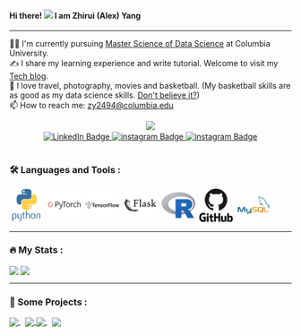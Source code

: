 <h4>
  Hi there!
  <img src="https://media.giphy.com/media/hvRJCLFzcasrR4ia7z/giphy.gif" width="50"/>
  I am Zhirui (Alex) Yang
</h4>

---

:man_student: I'm currently pursuing [Master Science of Data Science](https://datascience.columbia.edu/education/programs/m-s-in-data-science/) at Columbia University. \
:writing_hand: I share my learning experience and write tutorial. Welcome to visit my [Tech blog](https://blog.csdn.net/qq_41103204). \
:basketball: I love travel, photography, movies and basketball. (My basketball skills are as good as my data science skills. [Don't believe it?](https://www.instagram.com/alex_yang97/)) \
:mailbox: How to reach me: zy2494@columbia.edu



<div id="header" align="center">
  <img src="https://media.giphy.com/media/gjrYDwbjnK8x36xZIO/giphy.gif" width="300"/>
</div>
<div id="badges" align="center">
  <a href="https://www.linkedin.com/in/zhiruiyang/">
    <img src="https://img.shields.io/badge/LinkedIn-blue?style=for-the-badge&logo=linkedin&logoColor=white" alt="LinkedIn Badge"/>
  </a>
  <a href="https://blog.csdn.net/qq_41103204">
    <img src="https://img.shields.io/badge/-Tech%20Blog-brightgreen?style=for-the-badge&logo=rss&logoColor=white" alt="instagram Badge"/>
  </a>
  <a href="https://www.instagram.com/alex_yang97/">
    <img src="https://img.shields.io/badge/Instagram-E4405F?style=for-the-badge&logo=instagram&logoColor=white" alt="instagram Badge"/>
  </a>
</div>
<div id="profile-views" align="center">
  <img src="https://komarev.com/ghpvc/?username=Alex2Yang97&style=flat-square&color=blue" alt=""/>
</div>


### :hammer_and_wrench: Languages and Tools :

<div>
  <img src="https://github.com/devicons/devicon/blob/master/icons/python/python-original-wordmark.svg" title="python" alt="python" width="60" height="60"/>&nbsp;
  <img src="https://github.com/devicons/devicon/blob/master/icons/pytorch/pytorch-original-wordmark.svg" title="pytorch" alt="pytorch" width="60" height="60"/>&nbsp;
  <img src="https://github.com/devicons/devicon/blob/master/icons/tensorflow/tensorflow-line-wordmark.svg" title="tensorflow" alt="tensorflow" width="60" height="60"/>&nbsp;
  <img src="https://github.com/devicons/devicon/blob/master/icons/flask/flask-original-wordmark.svg" title="flask" alt="flask" width="60" height="60"/>&nbsp;
  <img src="https://github.com/devicons/devicon/blob/master/icons/r/r-original.svg" title="r" alt="r" width="60" height="60"/>&nbsp;
  <img src="https://github.com/devicons/devicon/blob/master/icons/github/github-original-wordmark.svg" title="github" alt="github" width="60" height="60"/>&nbsp;
  <img src="https://github.com/devicons/devicon/blob/master/icons/mysql/mysql-original-wordmark.svg" title="mysql" alt="mysql" width="60" height="60"/>&nbsp;

</div>

---

### :fire: My Stats :

<div id="github-stat" align="left">
  <a>
    <img height="180" align="center" src="https://github-readme-stats.vercel.app/api?username=Alex2Yang97&count_private=true&show_icons=true&theme=radical" />
  </a>
  <a>
    <img height="180"  align="center" src="https://github-readme-stats.vercel.app/api/top-langs/?username=Alex2Yang97&layout=compact&theme=radical" />
  </a>
  
</div>  

---



### :luggage: Some Projects :

<a href="https://github.com/Alex2Yang97/GoldenCross">
  <img align="center" src="https://github-readme-stats.vercel.app/api/pin/?username=Alex2Yang97&repo=GoldenCross" />
</a>&nbsp
<a href="https://github.com/Alex2Yang97/waiting_time_project">
  <img align="center" src="https://github-readme-stats.vercel.app/api/pin/?username=Alex2Yang97&repo=waiting_time_project" />
</a>
<a href="https://github.com/Alex2Yang97/Telco_Customer_Churn">
  <img align="center" src="https://github-readme-stats.vercel.app/api/pin/?username=Alex2Yang97&repo=Telco_Customer_Churn" />
</a>&nbsp
<a href="https://github.com/Alex2Yang97/Video_Game_Recommender">
  <img align="center" src="https://github-readme-stats.vercel.app/api/pin/?username=Alex2Yang97&repo=Video_Game_Recommender" />
</a>
